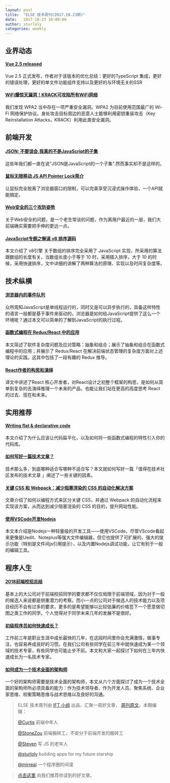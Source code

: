```yaml
---
layout: post
title:  "ELSE 技术周刊(2017.10.23期)"
date:   2017-10-23 10:00:00
author: sturloly
categories: weekly
---
```


## 业界动态

#### [Vue 2.5 released](https://medium.com/the-vue-point/vue-2-5-released-14bd65bf030b)

Vue 2.5 正式发布，作者对于该版本的优化总结：更好的TypeScript 集成，更好的错误处理，更好的单文件功能组件支持以及更好的与环境无关的SSR

#### [WiFi爆惊天漏洞！KRACK可攻陷所有WiFi网络](http://www.infoq.com/cn/news/2017/10/wifi-krack?utm_source=infoq&utm_medium=popular_widget&utm_campaign=popular_content_list&utm_content=homepage)
我们发现 WPA2 当中存在一项严重安全漏洞。WPA2 为目前使用范围最广的 Wi-Fi 网络保护协议。身处攻击目标周边的恶意人士能够利用密钥重装攻击（Key Reinstallation Attacks，KRACK）利用此类安全漏洞。

## 前端开发

#### [JSON: 不要误会,我真的不是JavaScript的子集](https://zhuanlan.zhihu.com/p/29958439)

这些年我们都一直在说"JSON是JavaScript的一个子集".然而事实却不是这样的。

#### [鼠标无限移动 JS API Pointer Lock简介](http://www.zhangxinxu.com/wordpress/2017/10/js-api-pointer-lock/)

让鼠标完全脱离了浏览器窗口的限制，可以完美享受沉浸式操作体验，一个API就能搞定。

#### [Web安全的三个攻防姿势](https://segmentfault.com/a/1190000011601837)
关于Web安全的问题，是一个老生常谈的问题，作为离用户最近的一层，我们大前端确实需要把手伸的更远一点。

#### [JavaScript专题之解读 v8 排序源码](https://segmentfault.com/a/1190000011623637#articleHeader16)
本文介绍了 v8引擎 关于数组的排序完全采用了 JavaScript 实现，所采用的算法跟数组的长度有关，当数组长度小于等于 10 时，采用插入排序，大于 10 的时候，采用快速排序，文中详细的讲解了两种算法的原理、实现以及时间复杂度等。


## 技术纵横

#### [浏览器内的事件队列](https://mp.weixin.qq.com/s/1iHmsIjh2mLqaOUvkR2RZA)
众所周知JavaScript是单线程运行的，同时又是可以异步执行的，具备这样特性的语言一般都是基于事件来驱动的，浏览器是如何给JavaScript提供了这么一个环境呢？通过本文可以简单的了解到JavaScript的执行过程。

#### [函数式编程在 Redux/React 中的应用](https://tech.meituan.com/functional_programming_in_redux.html)

本文简述了软件复杂度问题及应对策略：抽象和组合；展示了抽象和组合在函数式编程中的应用；并展示了 Redux/React 在解决前端状态管理的复杂度方面对上述理论的实践。这其中包括了一段有趣的 Redux 推导。

#### [React作者的构思和演绎](https://zhuanlan.zhihu.com/p/30277192?utm_source=com.daimajia.gold&utm_medium=social)
译文中讲述了React 核心开发者，对React设计之初整个框架的构思，是如何从简单到复杂的去演绎推理一个未来的产品，也能让我们站在更高的高度思考 React 的过去、现在和未来。


## 实用推荐

#### [Writing flat & declarative code](https://peeke.nl/writing-flat-code)

本文介绍了为什么应该让代码扁平化，以及如何将一些函数式编程的特性引入你的代码库。

#### [如何写好一篇技术文章？](https://juejin.im/post/59e86ee76fb9a045257739d4?from=timeline&isappinstalled=0)
技术那么多，到底哪种适合写哪种不适合写？本文就如何写好一篇「值得在技术社区发布的技术文章 」阐述了一些关键的因素。

#### [关键 CSS 和 Webpack：减少阻塞渲染的 CSS 的自动化解决方案](https://mp.weixin.qq.com/s/VAVT_JTJE1v2nXx8NVwP9Q)

文章介绍了如何以编程方式来区分关键 CSS，并通过 Webpack 的自动化流程来实现该方案，从而达到减少阻塞渲染的 CSS 的目的，提升网站性能。

#### [使用VSCode开发Nodejs](http://blog.csdn.net/gezhonglei2007/article/details/50574652)
本文本介绍是Nodejs一种轻量级的开发工具——使用VSCode。尽管VScode看起来更像是Uedit、Noteplus等强大文件编辑器，但它也提供了可扩展的、强大的提示功能（特别是文件间js引用提示），以及内置Nodejs调试功能，让它有别于一般的编辑工具。

## 程序人生

#### [2018前端校招总结](https://juejin.im/post/59e9cea151882561a05a355a)
基本上的大公司对于前端校招同学的要求都不仅仅局限于前端领域，因为对于一般的候选人来说都是侧重潜力的考察。而小一点的公司对于候选人的技术能力以及项目经历不会有过多的要求，更多的是希望能够以比较低廉的价格签下一个愿意做切图之类工作的同学。个人觉得对于同学未来几年的发展不是很好。

#### [初级程序员如何快速成长？](https://www.zhihu.com/question/26572626/answer/246901769)
工作前三年是职业生涯中成长最快的几年，在这段时间里你会充满激情，做事专注，也容易养成良好的习惯。在我们公司有些同学在前三年中就快速成为某一个领域的技术专家，有些同学也可能止步不前。本文和大家一起探讨下如何在三年内快速成长为一名技术专家。

#### [如何成为一个技术全面的架构师](http://www.infoq.com/cn/articles/the-well-rounded-architect)

一个好的架构师需要是技术全面的架构师，本文从六个方面探讨了成为一个技术全面的架构师所必须具备的能力：作为技术领导者、作为开发人员、聚焦系统、企业家思维、权衡策略思维与战术思维以及良好的沟通。



> ELSE 技术周刊由 [IFT 小组](https://github.com/CtripFE) 出品，汇聚一周好文章， [周刊原文](https://zhuanlan.zhihu.com/p/x)。本期编辑：
>
> [@Curtis](https://github.com/CurtisCBS) 前端中年人
>
> [@StoneZou](https://github.com/stoneyong) 前端搬砖工，不安分于前端开发的搬砖工
>
> [@Steven](https://github.com/StevenX911) 写 JS 的老年人
>
> [@sturloly](https://github.com/sturloly) building apps for my future starship
>
> [@mirreal](https://github.com/mirreal) 一个程序圈的间谍

> [点击这里](https://github.com/CtripFE/fe-weekly/issues) 向我们推荐你读到的好文章。



